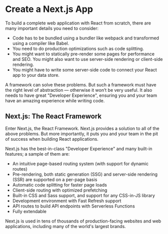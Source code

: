# Create a Next.js App

To build a complete web application with React from scratch, there are many important details you need to consider:

* Code has to be bundled using a bundler like webpack and transformed using a compiler like Babel.
* You need to do production optimizations such as code splitting.
* You might want to statically pre-render some pages for performance and SEO. You might also want to use server-side rendering or client-side rendering.
* You might have to write some server-side code to connect your React app to your data store.

A framework can solve these problems. But such a framework must have the right level of abstraction — otherwise it won’t be very useful. It also needs to have great "Developer Experience", ensuring you and your team have an amazing experience while writing code.

## Next.js: The React Framework
Enter Next.js, the React Framework. Next.js provides a solution to all of the above problems. But more importantly, it puts you and your team in the pit of success when building React applications.

Next.js has the best-in-class "Developer Experience" and many built-in features; a sample of them are:

* An intuitive page-based routing system (with support for dynamic routes)
* Pre-rendering, both static generation (SSG) and server-side rendering (SSR) are supported on a per-page basis
* Automatic code splitting for faster page loads
* Client-side routing with optimized prefetching
* Built-in CSS and Sass support, and support for any CSS-in-JS library
* Development environment with Fast Refresh support
* API routes to build API endpoints with Serverless Functions
* Fully extendable

Next.js is used in tens of thousands of production-facing websites and web applications, including many of the world's largest brands.

